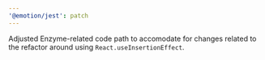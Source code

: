```yaml
---
'@emotion/jest': patch
---
```


Adjusted Enzyme-related code path to accomodate for changes related to the refactor around using `React.useInsertionEffect`.
